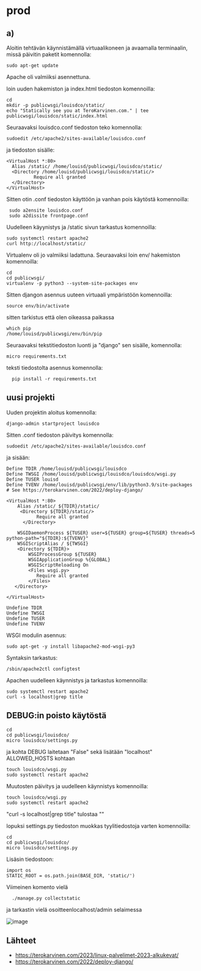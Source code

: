 # prod

## a)

Aloitin tehtävän käynnistämällä virtuaalikoneen ja avaamalla terminaalin, missä päivitin paketit komennolla:

    sudo apt-get update
    
Apache oli valmiiksi asennettuna.

loin uuden hakemiston ja index.html tiedoston komennoilla:

    cd
    mkdir -p publicwsgi/louisdco/static/
    echo "Statically see you at TeroKarvinen.com." | tee publicwsgi/louisdco/static/index.html

Seuraavaksi louisdco.conf tiedoston teko komennolla:

    sudoedit /etc/apache2/sites-available/louisdco.conf

ja tiedoston sisälle:

    <VirtualHost *:80>
      Alias /static/ /home/louisd/publicwsgi/louisdco/static/
      <Directory /home/louisd/publicwsgi/louisdco/static/>
	          Require all granted
      </Directory>
    </VirtualHost>
    
Sitten otin .conf tiedoston käyttöön ja vanhan pois käytöstä komennoilla:

     sudo a2ensite louisdco.conf    
     sudo a2dissite frontpage.conf

Uudelleen käyynistys ja /static sivun tarkastus komennoilla:

    sudo systemctl restart apache2
    curl http://localhost/static/

Virtualenv oli jo valmiiksi ladattuna.
Seuraavaksi loin env/ hakemiston komennoilla:

    cd
    cd publicwsgi/
    virtualenv -p python3 --system-site-packages env
    
Sitten djangon asennus uuteen virtuaali ympäristöön komennoilla:

    source env/bin/activate
    
sitten tarkistus että olen oikeassa paikassa

    which pip
    /home/louisd/publicwsgi/env/bin/pip

Seuraavaksi tekstitiedoston luonti ja "django" sen sisälle, komennolla:

    micro requirements.txt
    
teksti tiedostolta asennus komennolla:

      pip install -r requirements.txt
      
## uusi projekti

Uuden projektin aloitus komennolla:

    django-admin startproject louisdco

Sitten .conf tiedoston päivitys komennolla:

    sudoedit /etc/apache2/sites-available/louisdco.conf
    
ja sisään:

    Define TDIR /home/louisd/publicwsgi/louisdco
    Define TWSGI /home/louisd/publicwsgi/louisdco/louisdco/wsgi.py
    Define TUSER louisd
    Define TVENV /home/louisd/publicwsgi/env/lib/python3.9/site-packages
    # See https://terokarvinen.com/2022/deploy-django/

    <VirtualHost *:80>
        Alias /static/ ${TDIR}/static/
         <Directory ${TDIR}/static/>
               Require all granted
          </Directory>

        WSGIDaemonProcess ${TUSER} user=${TUSER} group=${TUSER} threads=5 python-path="${TDIR}:${TVENV}"
        WSGIScriptAlias / ${TWSGI}
        <Directory ${TDIR}>
            WSGIProcessGroup ${TUSER}
            WSGIApplicationGroup %{GLOBAL}
            WSGIScriptReloading On
            <Files wsgi.py>
               Require all granted
            </Files>
       </Directory>

    </VirtualHost>

    Undefine TDIR
    Undefine TWSGI
    Undefine TUSER
    Undefine TVENV

WSGI modulin asennus:

    sudo apt-get -y install libapache2-mod-wsgi-py3
    
Syntaksin tarkastus:

    /sbin/apache2ctl configtest
    
Apachen uudelleen käynnistys ja tarkastus komennoilla:

    sudo systemctl restart apache2
    curl -s localhost|grep title

## DEBUG:in poisto käytöstä

    cd
    cd publicwsgi/louisdco/
    micro louisdco/settings.py 
    
ja kohta DEBUG laitetaan "False" sekä lisätään "localhost" ALLOWED_HOSTS kohtaan

	touch louisdco/wsgi.py
	sudo systemctl restart apache2

Muutosten päivitys ja uudelleen käynnistys komennoilla:

    touch louisdco/wsgi.py
    sudo systemctl restart apache2 
    
"curl -s localhost|grep title" tulostaa "<title>Not Found</title>"

lopuksi settings.py tiedoston muokkas tyylitiedostoja varten komennoilla:

    cd
    cd publicwsgi/louisdco/
    micro louisdco/settings.py
    
Lisäsin tiedostoon:

    import os
    STATIC_ROOT = os.path.join(BASE_DIR, 'static/')

Viimeinen komento vielä

    
      ./manage.py collectstatic

ja tarkastin vielä osoitteenlocalhost/admin selaimessa

![image](https://user-images.githubusercontent.com/112497215/223059973-fa4c21e6-1635-4fdf-9772-f0ae11b9586e.png)



## Lähteet

 - https://terokarvinen.com/2023/linux-palvelimet-2023-alkukevat/
 - https://terokarvinen.com/2022/deploy-django/
